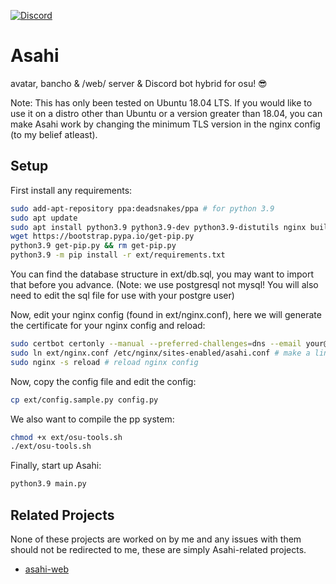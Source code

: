 [![Discord](https://discordapp.com/api/guilds/833325274934411274/widget.png?style=shield)](https://discord.gg/d62tzSYv3z)
# Asahi

avatar, bancho & /web/ server & Discord bot hybrid for osu! 😎

Note: This has only been tested on Ubuntu 18.04 LTS. If you would like to use it on a distro other than Ubuntu or a version greater than 18.04, you can make Asahi work by changing the minimum TLS version in the nginx config (to my belief atleast).

## Setup

First install any requirements:
```bash
sudo add-apt-repository ppa:deadsnakes/ppa # for python 3.9
sudo apt update
sudo apt install python3.9 python3.9-dev python3.9-distutils nginx build-essential certbot postgresql postgresql-contrib redis-server
wget https://bootstrap.pypa.io/get-pip.py
python3.9 get-pip.py && rm get-pip.py
python3.9 -m pip install -r ext/requirements.txt
```

You can find the database structure in ext/db.sql, you may want to import that before you advance. (Note: we use postgresql not mysql! You will also need to edit the sql file for use with your postgre user)

Now, edit your nginx config (found in ext/nginx.conf), here we will generate the certificate for your nginx config and reload:
```bash
sudo certbot certonly --manual --preferred-challenges=dns --email your@email.com --server https://acme-v02.api.letsencrypt.org/directory --agree-tos -d *.your.domain -d your.domain # change your.domain & email to your own
sudo ln ext/nginx.conf /etc/nginx/sites-enabled/asahi.conf # make a link between nginx folder and asahi's folder so you can easy edit the config as needed
sudo nginx -s reload # reload nginx config
```

Now, copy the config file and edit the config:
```bash
cp ext/config.sample.py config.py
```

We also want to compile the pp system:
```bash
chmod +x ext/osu-tools.sh
./ext/osu-tools.sh
```

Finally, start up Asahi:
```bash
python3.9 main.py
```

## Related Projects

None of these projects are worked on by me and any issues with them should not be redirected to me, these are simply Asahi-related projects.

- [asahi-web](https://github.com/7ez/asahi-web)
